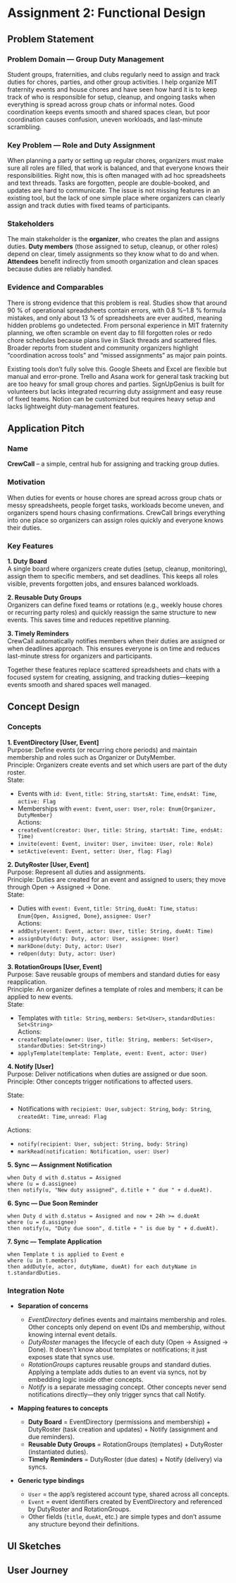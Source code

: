 # Assignment 2: Functional Design


## Problem Statement

### Problem Domain — Group Duty Management
Student groups, fraternities, and clubs regularly need to assign and track duties for chores, parties, and other group activities. I help organize MIT fraternity events and house chores and have seen how hard it is to keep track of who is responsible for setup, cleanup, and ongoing tasks when everything is spread across group chats or informal notes. Good coordination keeps events smooth and shared spaces clean, but poor coordination causes confusion, uneven workloads, and last-minute scrambling.

### Key Problem — Role and Duty Assignment
When planning a party or setting up regular chores, organizers must make sure all roles are filled, that work is balanced, and that everyone knows their responsibilities. Right now, this is often managed with ad hoc spreadsheets and text threads. Tasks are forgotten, people are double-booked, and updates are hard to communicate. The issue is not missing features in an existing tool, but the lack of one simple place where organizers can clearly assign and track duties with fixed teams of participants.

### Stakeholders
The main stakeholder is the **organizer**, who creates the plan and assigns duties. **Duty members** (those assigned to setup, cleanup, or other roles) depend on clear, timely assignments so they know what to do and when. **Attendees** benefit indirectly from smooth organization and clean spaces because duties are reliably handled.

### Evidence and Comparables
There is strong evidence that this problem is real. Studies show that around 90 % of operational spreadsheets contain errors, with 0.8 %–1.8 % formula mistakes, and only about 13 % of spreadsheets are ever audited, meaning hidden problems go undetected. From personal experience in MIT fraternity planning, we often scramble on event day to fill forgotten roles or redo chore schedules because plans live in Slack threads and scattered files. Broader reports from student and community organizers highlight “coordination across tools” and “missed assignments” as major pain points.

Existing tools don’t fully solve this. Google Sheets and Excel are flexible but manual and error-prone. Trello and Asana work for general task tracking but are too heavy for small group chores and parties. SignUpGenius is built for volunteers but lacks integrated recurring duty assignment and easy reuse of fixed teams. Notion can be customized but requires heavy setup and lacks lightweight duty-management features.

## Application Pitch

### Name
**CrewCall** – a simple, central hub for assigning and tracking group duties.

### Motivation
When duties for events or house chores are spread across group chats or messy spreadsheets, people forget tasks, workloads become uneven, and organizers spend hours chasing confirmations. CrewCall brings everything into one place so organizers can assign roles quickly and everyone knows their duties.

### Key Features
**1. Duty Board**  
A single board where organizers create duties (setup, cleanup, monitoring), assign them to specific members, and set deadlines. This keeps all roles visible, prevents forgotten jobs, and ensures balanced workloads.

**2. Reusable Duty Groups**  
Organizers can define fixed teams or rotations (e.g., weekly house chores or recurring party roles) and quickly reassign the same structure to new events. This saves time and reduces repetitive planning.

**3. Timely Reminders**  
CrewCall automatically notifies members when their duties are assigned or when deadlines approach. This ensures everyone is on time and reduces last-minute stress for organizers and participants.

Together these features replace scattered spreadsheets and chats with a focused system for creating, assigning, and tracking duties—keeping events smooth and shared spaces well managed.

## Concept Design

### Concepts
**1. EventDirectory [User, Event]**  
Purpose: Define events (or recurring chore periods) and maintain membership and roles such as Organizer or DutyMember.  
Principle: Organizers create events and set which users are part of the duty roster.  
State:  
- Events with `id: Event`, `title: String`, `startsAt: Time`, `endsAt: Time`, `active: Flag`  
- Memberships with `event: Event`, `user: User`, `role: Enum{Organizer, DutyMember}`  
Actions:  
- `createEvent(creator: User, title: String, startsAt: Time, endsAt: Time)`  
- `invite(event: Event, inviter: User, invitee: User, role: Role)`  
- `setActive(event: Event, setter: User, flag: Flag)`

**2. DutyRoster [User, Event]**  
Purpose: Represent all duties and assignments.  
Principle: Duties are created for an event and assigned to users; they move through Open → Assigned → Done.  
State:  
- Duties with `event: Event`, `title: String`, `dueAt: Time`, `status: Enum{Open, Assigned, Done}`, `assignee: User?`  
Actions:  
- `addDuty(event: Event, actor: User, title: String, dueAt: Time)`  
- `assignDuty(duty: Duty, actor: User, assignee: User)`  
- `markDone(duty: Duty, actor: User)`  
- `reOpen(duty: Duty, actor: User)`

**3. RotationGroups [User, Event]**  
Purpose: Save reusable groups of members and standard duties for easy reapplication.  
Principle: An organizer defines a template of roles and members; it can be applied to new events.  
State:  
- Templates with `title: String`, `members: Set<User>`, `standardDuties: Set<String>`  
Actions:  
- `createTemplate(owner: User, title: String, members: Set<User>, standardDuties: Set<String>)`  
- `applyTemplate(template: Template, event: Event, actor: User)`

**4. Notify [User]**  
Purpose: Deliver notifications when duties are assigned or due soon.  
Principle: Other concepts trigger notifications to affected users.  

State:  
- Notifications with `recipient: User`, `subject: String`, `body: String`, `createdAt: Time`, `unread: Flag`

Actions:  
- `notify(recipient: User, subject: String, body: String)`  
- `markRead(notification: Notification, user: User)`

**5. Sync — Assignment Notification**
```
when Duty d with d.status = Assigned
where (u = d.assignee)
then notify(u, "New duty assigned", d.title + " due " + d.dueAt).
```

**6. Sync — Due Soon Reminder**
```
when Duty d with d.status = Assigned and now + 24h >= d.dueAt
where (u = d.assignee)
then notify(u, "Duty due soon", d.title + " is due by " + d.dueAt).
```

**7. Sync — Template Application**
```
when Template t is applied to Event e
where (u in t.members)
then addDuty(e, actor, dutyName, dueAt) for each dutyName in t.standardDuties.
```

### Integration Note

- **Separation of concerns**  
  - *EventDirectory* defines events and maintains membership and roles. Other concepts only depend on event IDs and membership, without knowing internal event details.  
  - *DutyRoster* manages the lifecycle of each duty (Open → Assigned → Done). It doesn’t know about templates or notifications; it just exposes state that syncs use.  
  - *RotationGroups* captures reusable groups and standard duties. Applying a template adds duties to an event via syncs, not by embedding logic inside other concepts.  
  - *Notify* is a separate messaging concept. Other concepts never send notifications directly—they only trigger syncs that call Notify.

- **Mapping features to concepts**  
  - **Duty Board** = EventDirectory (permissions and membership) + DutyRoster (task creation and updates) + Notify (assignment and due reminders).  
  - **Reusable Duty Groups** = RotationGroups (templates) + DutyRoster (instantiated duties).  
  - **Timely Reminders** = DutyRoster (due dates) + Notify (delivery) via syncs.

- **Generic type bindings**  
  - `User` = the app’s registered account type, shared across all concepts.  
  - `Event` = event identifiers created by EventDirectory and referenced by DutyRoster and RotationGroups.  
  - Other fields (`title`, `dueAt`, etc.) are simple types and don’t assume any structure beyond their definitions.

## UI Sketches

## User Journey
